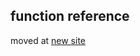 function reference
------------------

moved at [new site](https://tiotags.gitlab.io/hinsightd/docs/reference)



